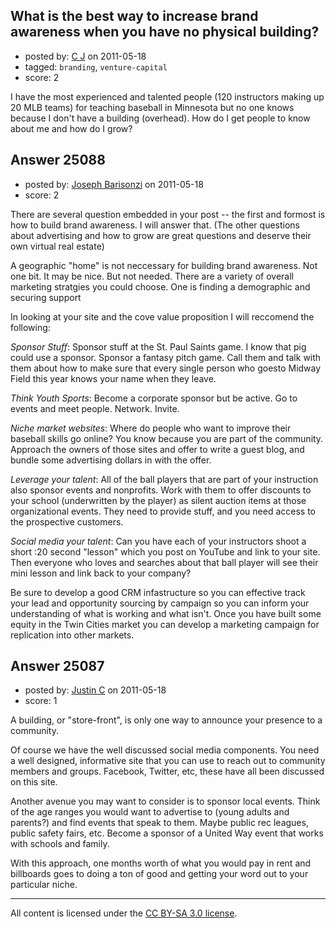 ## What is the best way to increase brand awareness when you have no physical building?

- posted by: [C J](https://stackexchange.com/users/-1/10548-c-j) on 2011-05-18
- tagged: `branding`, `venture-capital`
- score: 2

I have the most experienced and talented people (120 instructors making up 20 MLB teams) for teaching baseball in Minnesota but no one knows because I don't have a building (overhead).  How do I get people to know about me and how do I grow?


## Answer 25088

- posted by: [Joseph Barisonzi](https://stackexchange.com/users/-1/8791-joseph-barisonzi) on 2011-05-18
- score: 2

There are several question embedded in your post -- the first and formost is how to build brand awareness. I will answer that. (The other questions about advertising and how to grow are great questions and deserve their own virtual real estate) 

A geographic "home" is not neccessary for building brand awareness. Not one bit. It may be nice. But not needed. There are a variety of overall marketing stratgies you could choose. One is finding a demographic and securing support 

In looking at your site and the cove value proposition I will reccomend the following:

*Sponsor Stuff*: Sponsor stuff at the St. Paul Saints game. I know that pig could use a sponsor. Sponsor a fantasy pitch game. Call them and talk with them about how to make sure that every single person who goesto Midway Field this year knows your name when they leave. 

*Think Youth Sports*: Become a corporate sponsor but be active. Go to events and meet people. Network. Invite.

*Niche market websites*: Where do people who want to improve their baseball skills go online? You know because you are part of the community. Approach the owners of those sites and offer to write a guest blog, and bundle some advertising dollars in with the offer. 

*Leverage your talent*: All of the ball players that are part of your instruction also sponsor events and nonprofits. Work with them to offer discounts to your school (underwritten by the player) as silent auction items at those organizational events. They need to provide stuff, and you need access to the prospective customers. 
 
*Social media your talent*: Can you have each of your instructors shoot a short :20 second "lesson" which you post on YouTube and link to your site. Then everyone who loves and searches about that ball player will see their mini lesson and link back to your company? 

Be sure to develop a good CRM infastructure so you can effective track your lead and opportunity sourcing by campaign so you can inform your understanding of what is working and what isn't.  Once you have built some equity in the Twin Cities market you can develop a marketing campaign for replication into other markets. 


## Answer 25087

- posted by: [Justin C](https://stackexchange.com/users/-1/6947-justin-c) on 2011-05-18
- score: 1

A building, or "store-front", is only one way to announce your presence to a community.

Of course we have the well discussed social media components. You need a well designed, informative site that you can use to reach out to community members and groups. Facebook, Twitter, etc, these have all been discussed on this site.

Another avenue you may want to consider is to sponsor local events. Think of the age ranges you would want to advertise to (young adults and parents?) and find events that speak to them. Maybe public rec leagues, public safety fairs, etc. Become a sponsor of a United Way event that works with schools and family.

With this approach, one months worth of what you would pay in rent and billboards goes to doing a ton of good and getting your word out to your particular niche.



---

All content is licensed under the [CC BY-SA 3.0 license](https://creativecommons.org/licenses/by-sa/3.0/).
